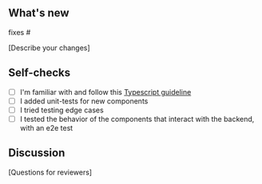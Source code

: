 ## What's new

fixes #

[Describe your changes]

## Self-checks

- [ ] I'm familiar with and follow this [ Typescript guideline](https://basarat.gitbook.io/typescript/styleguide)
- [ ] I added unit-tests for new components
- [ ] I tried testing edge cases
- [ ] I tested the behavior of the components that interact with the backend, with an e2e test

## Discussion

[Questions for reviewers]